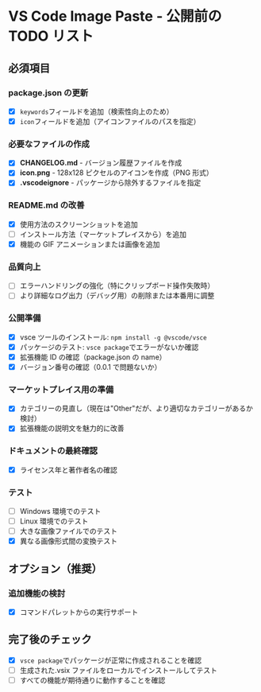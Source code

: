 # VS Code Image Paste - 公開前の TODO リスト

## 必須項目

### package.json の更新

- [x] `keywords`フィールドを追加（検索性向上のため）
- [x] `icon`フィールドを追加（アイコンファイルのパスを指定）

### 必要なファイルの作成

- [x] **CHANGELOG.md** - バージョン履歴ファイルを作成
- [x] **icon.png** - 128x128 ピクセルのアイコンを作成（PNG 形式）
- [x] **.vscodeignore** - パッケージから除外するファイルを指定

### README.md の改善

- [x] 使用方法のスクリーンショットを追加
- [ ] インストール方法（マーケットプレイスから）を追加
- [x] 機能の GIF アニメーションまたは画像を追加

### 品質向上

- [ ] エラーハンドリングの強化（特にクリップボード操作失敗時）
- [ ] より詳細なログ出力（デバッグ用）の削除または本番用に調整

### 公開準備

- [x] vsce ツールのインストール: `npm install -g @vscode/vsce`
- [x] パッケージのテスト: `vsce package`でエラーがないか確認
- [x] 拡張機能 ID の確認（package.json の name）
- [x] バージョン番号の確認（0.0.1 で問題ないか）

### マーケットプレイス用の準備

- [x] カテゴリーの見直し（現在は"Other"だが、より適切なカテゴリーがあるか検討）
- [x] 拡張機能の説明文を魅力的に改善

### ドキュメントの最終確認

- [x] ライセンス年と著作者名の確認

### テスト

- [ ] Windows 環境でのテスト
- [ ] Linux 環境でのテスト
- [ ] 大きな画像ファイルでのテスト
- [x] 異なる画像形式間の変換テスト

## オプション（推奨）

### 追加機能の検討

- [x] コマンドパレットからの実行サポート

## 完了後のチェック

- [x] `vsce package`でパッケージが正常に作成されることを確認
- [ ] 生成された.vsix ファイルをローカルでインストールしてテスト
- [ ] すべての機能が期待通りに動作することを確認
